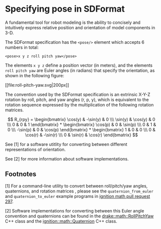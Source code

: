 # Specifying pose in SDFormat

A fundamental tool for robot modeling is the ability to concisely and
intuitively express relative position and orientation of model components
in 3-D.

The SDFormat specification has the `<pose/>` element which accepts 6 numbers
in total:

    <pose>x y z roll pitch yaw</pose>

The elements `x y z` define a position vector (in meters), and the elements
`roll pitch yaw` are Euler angles (in radians) that specify the orientation,
as shown in the following figure:

[[file:roll-pitch-yaw.svg|200px]]

The convention used by the SDFormat specification is an extrinsic X-Y-Z rotation
by roll, pitch, and yaw angles (r, p, y), which is equivalent to the rotation
sequence expressed by the multiplication of the following rotation matrices.

<script src='https://cdnjs.cloudflare.com/ajax/libs/mathjax/2.7.5/MathJax.js?config=TeX-MML-AM_CHTML' async></script>

$$
    R_{rpy}
    =
    \begin{bmatrix}
      \cos(y) & -\sin(y) & 0 \\\
      \sin(y) &  \cos(y) & 0 \\\
           0  &       0  & 1
    \end{bmatrix}
    *
    \begin{bmatrix}
       \cos(p) & 0 & \sin(p) \\\
            0  & 1 &      0  \\\
      -\sin(p) & 0 & \cos(p)
    \end{bmatrix}
    *
    \begin{bmatrix}
      1 &      0  &       0  \\\
      0 & \cos(r) & -\sin(r) \\\
      0 & \sin(r) &  \cos(r)
    \end{bmatrix}
$$

See [1] for a software utitlity for converting between
different representations of orientation.

See [2] for more information about software implementations.

## Footnotes

[1] For a command-line utility to convert between roll/pitch/yaw angles,
    quaternions, and rotation matrices , please see the `quaternion_from_euler`
    and `quaternion_to_euler` example programs in
    [ignition math pull request 297](https://bitbucket.org/ignitionrobotics/ign-math/pull-requests/297/examples-converting-between-euler-angles/diff).

[2] Software implementations for converting between this Euler angle convention
    and quaternions can be found in the
    [drake::math::RollPitchYaw](https://github.com/RobotLocomotion/drake/blob/246b2c038/math/roll_pitch_yaw.h#L19-L31)
    C++ class and the
    [ignition::math::Quaternion](https://bitbucket.org/ignitionrobotics/ign-math/src/ignition-math4_4.0.0/include/ignition/math/Quaternion.hh#Quaternion.hh-308:398)
    C++ class.
